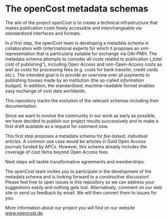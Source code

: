 ﻿<meta http-equiv='Content-Type' content='text/html; charset=utf-8' />
<!-- markdownlint-disable MD003 MD033 MD034 -->

The openCost metadata schemas
=============================

The aim of the project openCost is to create a technical infrastructure that
makes publication costs freely accessible and interchangeable via standardized
interfaces and formats.

In a first step, the openCost team is developing a metadata schema in
collaboration with (inter)national experts for which it proposes an
xml-representation that is particularly suitable for exchange via OAI-PMH. The
metadata schema attempts to consider all costs related to publication („total
cost of publishing”), including Open Access and non-Open-Access costs as well as
costs for processing fees (e.g. costs for bank transfer, credit cards etc.).
The intended goal is to provide an overview over all payments to publishing
houses made by an institution (the so-called _information budget_). In addition,
the standardized, machine-readable format enables easy exchange of cost data
worldwide.

This repository tracks the evolution of the relevant schemas including their
documentation.

Since we want to involve the community in our work as early as possible, we have
decided to publish our project results successively and to make a first draft
available as a request for comment now.

This first step proposes a metadata schema for _fee-based, individual articles_.
A common use case would be articles in Gold Open Access journals funded by APCs.
However, this schema already includes the coverage of cost items beyond Open
Access fees.

Next steps will tackle transformative agreements and memberships.

The openCost team invites you to participate in the development of the metadata
schema and is looking forward to a constructive discussion! Please feel free to
open issues in this repository so we can address your suggestions easily and
nothing gets lost. Alternatively, comment on our web site or send us feedback by
email. We will then convert them to issues for you.

More information about our project you will find on our website www.opencost.de.

<!-- vim: spell spelllang=en_gb bomb
-->

